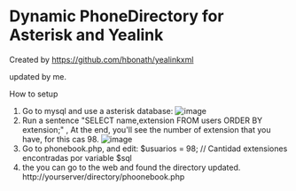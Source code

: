 # Dynamic PhoneDirectory for Asterisk and Yealink

Created by https://github.com/hbonath/yealinkxml

updated by me.

How to setup

1. Go to mysql and use a asterisk database:
   ![image](https://user-images.githubusercontent.com/47614279/209568681-ccd3cc63-8cb9-48d9-a847-7678630a165b.png)
2. Run a sentence "SELECT name,extension FROM users ORDER BY extension;" , At the end, you'll see the number of extension that you have, for this cas 98.
  ![image](https://user-images.githubusercontent.com/47614279/209568719-3994386d-6484-40d2-afda-fbd292712818.png)
3. Go to phonebook.php, and edit:
    $usuarios = 98; // Cantidad extensiones encontradas por variable $sql
4. the you can go to the web and found the directory updated.
    http://yourserver/directory/phoonebook.php

  

  
